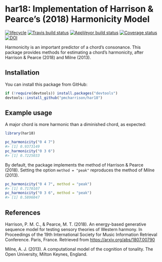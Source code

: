
<!-- README.md is generated from README.Rmd. Please edit that file -->

# har18: Implementation of Harrison & Pearce’s (2018) Harmonicity Model

[![lifecycle](https://img.shields.io/badge/lifecycle-maturing-blue.svg)](https://www.tidyverse.org/lifecycle/#maturing)
[![Travis build
status](https://travis-ci.org/pmcharrison/har18.svg?branch=master)](https://travis-ci.org/pmcharrison/har18)
[![AppVeyor build
status](https://ci.appveyor.com/api/projects/status/github/pmcharrison/har18?branch=master&svg=true)](https://ci.appveyor.com/project/pmcharrison/har18)
[![Coverage
status](https://coveralls.io/repos/github/pmcharrison/har18/badge.svg)](https://coveralls.io/r/pmcharrison/har18?branch=master)
[![DOI](https://zenodo.org/badge/DOI/10.5281/zenodo.2545752.svg)](https://doi.org/10.5281/zenodo.2545752)

Harmonicity is an important predictor of a chord’s consonance. This
package provides methods for estimating a chord’s harmonicity, after
Harrison & Pearce (2018) and Milne (2013).

## Installation

You can install this package from GitHub:

``` r
if (!require(devtools)) install.packages("devtools")
devtools::install_github("pmcharrison/har18")
```

## Example usage

A major chord is more harmonic than a diminished chord, as expected:

``` r
library(har18)

pc_harmonicity("0 4 7")
#> [1] 0.9373149
pc_harmonicity("0 3 6")
#> [1] 0.7225033
```

By default, the package implements the method of Harrison & Pearce
(2018). Setting the option `method = "peak"` reproduces the method of
Milne (2013).

``` r
pc_harmonicity("0 4 7", method = "peak")
#> [1] 0.7170107
pc_harmonicity("0 3 6", method = "peak")
#> [1] 0.5896047
```

## References

Harrison, P. M. C., & Pearce, M. T. (2018). An energy-based generative
sequence model for testing sensory theories of Western harmony. In
Proceedings of the 19th International Society for Music Information
Retrieval Conference. Paris, France. Retrieved from
<https://arxiv.org/abs/1807.00790>

Milne, A. J. (2013). A computational model of the cognition of tonality.
The Open University, Milton Keynes, England.
